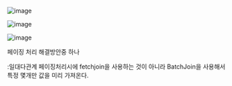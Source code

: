 ![image](https://user-images.githubusercontent.com/108928206/192722012-28c0a696-dbbb-4eef-8df8-47086d1adfd0.png)

![image](https://user-images.githubusercontent.com/108928206/192722031-266ccf3c-660f-46b3-8581-1061e56baa73.png)

![image](https://user-images.githubusercontent.com/108928206/192722054-27271dc8-5075-483f-acf8-c1f6e8fcf5aa.png)

페이징 처리 해결방안중 하나


:일대다관계 페이징처리시에 fetchjoin을 사용하는 것이 아니라 BatchJoin을 사용해서 특정 몇개만 값을 미리 가져온다.
